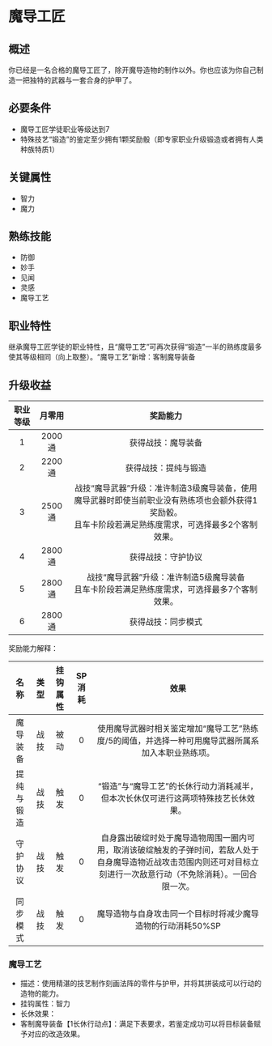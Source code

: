 # 魔导工匠

## 概述

你已经是一名合格的魔导工匠了，除开魔导造物的制作以外。你也应该为你自己制造一把独特的武器与一套合身的护甲了。

## 必要条件

* 魔导工匠学徒职业等级达到7
* 特殊技艺“锻造”的鉴定至少拥有1颗奖励骰（即专家职业升级锻造或者拥有人类种族特质1）

## 关键属性

* 智力
* 魔力

## 熟练技能

* 防御
* 妙手
* 见闻
* 灵感
* 魔导工艺
  
## 职业特性

继承魔导工匠学徒的职业特性，且“魔导工艺”可再次获得“锻造”一半的熟练度最多使其等级相同（向上取整）。“魔导工艺”新增：客制魔导装备

## 升级收益

职业等级|月零用|奖励能力
:--:|:--:|:--:
1|2000通|获得战技：魔导装备
2|2200通|获得战技：提纯与锻造
3|2500通|战技“魔导武器”升级：准许制造3级魔导装备，使用魔导武器时即使当前职业没有熟练项也会额外获得1奖励骰。<br>且车卡阶段若满足熟练度需求，可选择最多2个客制效果。
4|2800通|获得战技：守护协议
5|2800通|战技“魔导武器”升级：准许制造5级魔导装备<br>且车卡阶段若满足熟练度需求，可选择最多7个客制效果。
6|2800通|获得战技：同步模式

奖励能力解释：

名称|类型|挂钩属性|SP消耗|效果
:--:|:--:|:--:|:--:|:--:
魔导装备|战技|被动|0|使用魔导武器时相关鉴定增加“魔导工艺”熟练度/5的阈值，并选择一种可用魔导武器所属系加入本职业熟练项。
提纯与锻造|战技|触发|0|“锻造”与“魔导工艺”的长休行动力消耗减半，但本次长休仅可进行这两项特殊技艺长休效果。
守护协议|战技|触发|0|自身露出破绽时处于魔导造物周围一圈内可用，取消该破绽触发的子弹时间，若敌人处于自身魔导造物近战攻击范围内则还可对目标立刻进行一次敌意行动（不免除消耗）。一回合限一次。
同步模式|战技|触发|0|魔导造物与自身攻击同一个目标时将减少魔导造物的行动消耗50%SP

### 魔导工艺

* 描述：使用精湛的技艺制作刻画法阵的零件与护甲，并将其拼装成可以行动的造物的能力。
* 挂钩属性：智力
* 长休效果：
* 客制魔导装备【1长休行动点】：满足下表要求，若鉴定成功可以将目标装备赋予对应的改造效果。